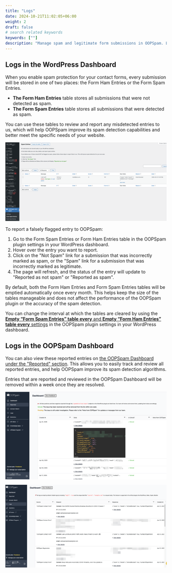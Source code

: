 ```yaml
---
title: "Logs"
date: 2024-10-21T11:02:05+06:00
weight: 2
draft: false
# search related keywords
keywords: [""]
description: "Manage spam and legitimate form submissions in OOPSpam. Learn how to review entries, report false positives, and maintain your forms efficiently."
---
```


## Logs in the WordPress Dashboard

When you enable spam protection for your contact forms, every submission will be stored in one of two places: the Form Ham Entries or the Form Spam Entries.

- **The Form Ham Entries** table stores all submissions that were not detected as spam.
- **The Form Spam Entries** table stores all submissions that were detected as spam.

You can use these tables to review and report any misdetected entries to us, which will help OOPSpam improve its spam detection capabilities and better meet the specific needs of your website.

![Form Spam Entires](screenshot-2.png)

To report a falsely flagged entry to OOPSpam:

1. Go to the Form Spam Entries or Form Ham Entries table in the OOPSpam plugin settings in your WordPress dashboard.
2. Hover over the entry you want to report.
3. Click on the "Not Spam" link for a submission that was incorrectly marked as spam, or the "Spam" link for a submission that was incorrectly marked as legitimate.
4. The page will refresh, and the status of the entry will update to "Reported as not spam" or "Reported as spam".

By default, both the Form Ham Entries and Form Spam Entries tables will be emptied automatically once every month. This helps keep the size of the tables manageable and does not affect the performance of the OOPSpam plugin or the accuracy of the spam detection.

You can change the interval at which the tables are cleared by using the [**Empty “Form Spam Entries” table every** and **Empty “Form Ham Entries” table every** settings](../configuration/#additional-settings) in the OOPSpam plugin settings in your WordPress dashboard.

## Logs in the OOPSpam Dashboard 

You can also view these reported entries on [the OOPSpam Dashboard under the "Reported" section](https://app.oopspam.com/ReportedSpam). This allows you to easily track and review all reported entries, and help OOPSpam improve its spam detection algorithms.

Entries that are reported and reviewed in the OOPSpam Dashboard will be removed within a week once they are resolved.

![OOPSpam Reported entries](reported.png)

![Logs in the dashboard](screenshot-1.png)